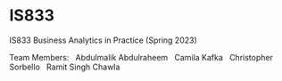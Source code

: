 # IS833
IS833 Business Analytics in Practice (Spring 2023)

Team Members:
  Abdulmalik Abdulraheem
  Camila Kafka
  Christopher Sorbello
  Ramit Singh Chawla
